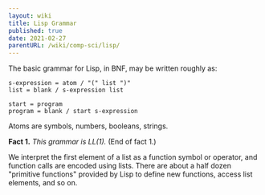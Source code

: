 ```yaml
---
layout: wiki
title: Lisp Grammar
published: true
date: 2021-02-27
parentURL: /wiki/comp-sci/lisp/
---
```


The basic grammar for Lisp, in BNF, may be written roughly as:

```abnf
s-expression = atom / "(" list ")"
list = blank / s-expression list

start = program
program = blank / start s-expression
```

Atoms are symbols, numbers, booleans, strings.

**Fact 1.** _This grammar is LL(1)._ (End of fact 1.)

We interpret the first element of a list as a function symbol or
operator, and function calls are encoded using lists. There are about a
half dozen "primitive functions" provided by Lisp to define new
functions, access list elements, and so on.